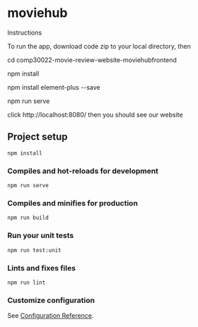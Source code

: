 # moviehub

Instructions

To run the app, download code zip to your local directory, then

cd comp30022-movie-review-website-moviehubfrontend

npm install

npm install element-plus --save

npm run serve

click http://localhost:8080/ then you should see our website

## Project setup
```
npm install
```

### Compiles and hot-reloads for development
```
npm run serve
```

### Compiles and minifies for production
```
npm run build
```

### Run your unit tests
```
npm run test:unit
```

### Lints and fixes files
```
npm run lint
```

### Customize configuration
See [Configuration Reference](https://cli.vuejs.org/config/).
